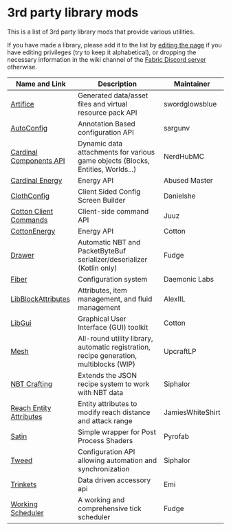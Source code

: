 # 3rd party library mods

This is a list of 3rd party library mods that provide various utilities.

If you have made a library, please add it to the list by [editing the
page](../documentation/libraries?do=edit.md) if you have editing privileges
(try to keep it alphabetical), or dropping the necessary information in
the wiki channel of the [Fabric Discord
server](https://discord.gg/v6v4pMv) otherwise.

| Name and Link                                                                          | Description                                                                             | Maintainer       |
| -------------------------------------------------------------------------------------- | --------------------------------------------------------------------------------------- | ---------------- |
| [Artifice](https://github.com/artificemc/artifice)                                     | Generated data/asset files and virtual resource pack API                                | swordglowsblue   |
| [AutoConfig](https://www.curseforge.com/minecraft/mc-mods/auto-config)                 | Annotation Based configuration API                                                      | sargunv          |
| [Cardinal Components API](https://github.com/NerdHubMC/Cardinal-Components-API)        | Dynamic data attachments for various game objects (Blocks, Entities, Worlds...)         | NerdHubMC        |
| [Cardinal Energy](https://github.com/NerdHubMC/Cardinal-Energy)                        | Energy API                                                                              | Abused Master    |
| [ClothConfig](https://www.curseforge.com/minecraft/mc-mods/cloth-config)               | Client Sided Config Screen Builder                                                      | Danielshe        |
| [Cotton Client Commands](https://github.com/CottonMC/ClientCommands)                   | Client-side command API                                                                 | Juuz             |
| [CottonEnergy](https://github.com/CottonMC/CottonEnergy)                               | Energy API                                                                              | Cotton           |
| [Drawer](https://github.com/natanfudge/Fabric-Drawer/blob/master/README.md)            | Automatic NBT and PacketByteBuf serializer/deserializer (Kotlin only)                   | Fudge            |
| [Fiber](https://github.com/DaemonicLabs/fiber)                                         | Configuration system                                                                    | Daemonic Labs    |
| [LibBlockAttributes](https://github.com/AlexIIL/LibBlockAttributes)                    | Attributes, item management, and fluid management                                       | AlexIIL          |
| [LibGui](https://github.com/CottonMC/LibGui)                                           | Graphical User Interface (GUI) toolkit                                                  | Cotton           |
| [Mesh](https://github.com/GlassPane/Mesh)                                              | All-round utility library, automatic registration, recipe generation, multiblocks (WIP) | UpcraftLP        |
| [NBT Crafting](https://github.com/Siphalor/nbt-crafting)                               | Extends the JSON recipe system to work with NBT data                                    | Siphalor         |
| [Reach Entity Attributes](https://github.com/JamiesWhiteShirt/reach-entity-attributes) | Entity attributes to modify reach distance and attack range                             | JamiesWhiteShirt |
| [Satin](https://github.com/Ladysnake/Satin)                                            | Simple wrapper for Post Process Shaders                                                 | Pyrofab          |
| [Tweed](https://github.com/Siphalor/tweed-api)                                         | Configuration API allowing automation and synchronization                               | Siphalor         |
| [Trinkets](https://github.com/emilyploszaj/trinkets)                                   | Data driven accessory api                                                               | Emi              |
| [Working Scheduler](https://github.com/natanfudge/Working-Scheduler)                   | A working and comprehensive tick scheduler                                              | Fudge            |
